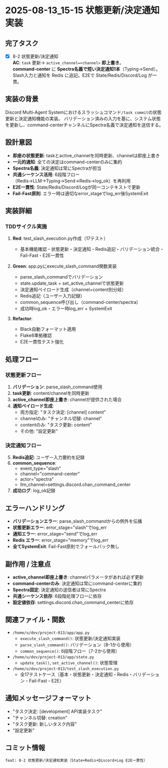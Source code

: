 # 2025-08-13_15-15 状態更新/決定通知実装

## 完了タスク
- [x] 8-2 状態更新/決定通知  
**AC**: `task` 更新→ `active_channel=<channel>` **即上書き**。  
**command-center** に **Spectra名義で短い決定通知1本**（Typing→Send）。  
Slash入力と通知を Redis に追記。E2Eで State/Redis/Discord/Log が一貫。

## 実装の背景
Discord Multi-Agent Systemにおけるスラッシュコマンド`/task commit`の状態更新と決定通知機能の実装。
バリデーション済みの入力を基に、システム状態を更新し、command-centerチャンネルにSpectra名義で決定通知を送信する。

## 設計意図
- **即座の状態更新**: taskとactive_channelを同時更新、channelは即座上書き
- **一元的通知**: 全ての決定はcommand-centerのみに集約
- **Spectra名義**: 決定通知は常にSpectraが担当
- **共通シーケンス活用**: 6段階フロー（Redis→LLM→Typing→Send→Redis→log_ok）を再利用
- **E2E一貫性**: State/Redis/Discord/Logが同一コンテキストで更新
- **Fail-Fast原則**: エラー時は適切なerror_stageでlog_err後SystemExit

## 実装詳細

### TDDサイクル実施
1. **Red**: test_slash_execution.py作成（17テスト）
   - 基本機能確認・状態更新・決定通知・Redis追記・バリデーション統合・Fail-Fast・E2E一貫性

2. **Green**: app.pyにexecute_slash_command関数実装
   - parse_slash_commandでバリデーション
   - state.update_task + set_active_channelで状態更新
   - 決定通知ペイロード生成（channel+content別分岐）
   - Redis追記（ユーザー入力記録）
   - common_sequence呼び出し（command-center/spectra）
   - 成功時log_ok・エラー時log_err + SystemExit

3. **Refactor**: 
   - Black自動フォーマット適用
   - Flake8準拠確認
   - E2E一貫性テスト強化

## 処理フロー

### 状態更新フロー
1. **バリデーション**: parse_slash_command使用
2. **task更新**: content/channelを同時更新  
3. **active_channel即座上書き**: channelが提供された場合
4. **通知ペイロード生成**: 
   - 両方指定: "タスク決定: [channel] content"
   - channelのみ: "チャンネル切替: channel"
   - contentのみ: "タスク更新: content"
   - その他: "設定更新"

### 決定通知フロー
5. **Redis追記**: ユーザー入力要約を記録
6. **common_sequence**: 
   - event_type="slash"
   - channel="command-center"
   - actor="spectra"
   - llm_channel=settings.discord.chan_command_center
7. **成功ログ**: log_ok記録

## エラーハンドリング
- **バリデーションエラー**: parse_slash_commandからの例外を伝播
- **状態更新エラー**: error_stage="slash"でlog_err
- **通知エラー**: error_stage="send"でlog_err
- **Redis エラー**: error_stage="memory"でlog_err
- **全てSystemExit**: Fail-Fast原則でフォールバック無し

## 副作用 / 注意点
- **active_channel即座上書き**: channelパラメータがあれば必ず更新
- **command-centerのみ**: 決定通知は常にcommand-centerに集約
- **Spectra固定**: 決定通知の送信者は常にSpectra
- **共通シーケンス依存**: 6段階処理フローに依存
- **設定値依存**: settings.discord.chan_command_centerに依存

## 関連ファイル・関数
- `/home/u/dev/project-013/app/app.py`
  - `execute_slash_command()`: 状態更新/決定通知実装
  - `parse_slash_command()`: バリデーション（8-1から使用）
  - `common_sequence()`: 6段階フロー（7-2から使用）
- `/home/u/dev/project-013/app/state.py`
  - `update_task()`, `set_active_channel()`: 状態管理
- `/home/u/dev/project-013/test_slash_execution.py`
  - 全17テストケース（基本・状態更新・決定通知・Redis・バリデーション・Fail-Fast・E2E）

## 通知メッセージフォーマット
- "タスク決定: [development] API実装タスク"
- "チャンネル切替: creation"
- "タスク更新: 新しいタスク内容"
- "設定更新"

## コミット情報
```
feat: 8-2 状態更新/決定通知実装（State+Redis+Discord+Log E2E一貫性）
```